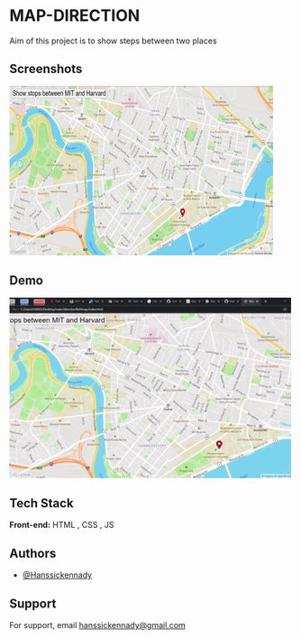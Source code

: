 
# MAP-DIRECTION

Aim of this project is to show steps between two places 


## Screenshots

![App Screenshot](map.png)


## Demo

![Gif demo of README-generator](map-anim-demo.gif)


## Tech Stack

**Front-end:** HTML , CSS , JS


## Authors

- [@Hanssickennady](https://github.com/Hanssickennady)


## Support

For support, email hanssickennady@gmail.com

